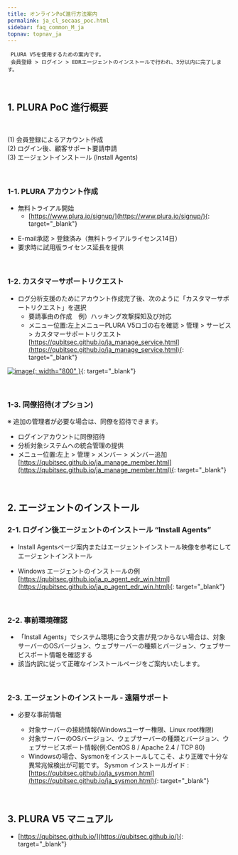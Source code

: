```yaml
---
title: オンラインPoC進行方法案内
permalink: ja_cl_secaas_poc.html
sidebar: faq_common_M_ja
topnav: topnav_ja
---
```



     PLURA V5を使用するための案内です。
     会員登録 > ログイン > EDRエージェントのインストールで行われ、3分以内に完了します。

<br />


## 1. PLURA PoC 進行概要

<br />

(1) 会員登録によるアカウント作成    
(2) ログイン後、顧客サポート要請申請    
(3) エージェントインストール (Install Agents)

<br />

### 1-1. PLURA アカウント作成

- 無料トライアル開始 
   - [https://www.plura.io/signup/](https://www.plura.io/signup/){: target="_blank"}

<!--
[![image](/docs/images/Additianal/cloud/1.png){: width="800" }](/docs/images/Additianal/cloud/1.png){: target="_blank"}
-->

- E-mail承認 > 登録済み（無料トライアルライセンス14日）
- 要求時に試用版ライセンス延長を提供

<br />

### 1-2. カスタマーサポートリクエスト

- ログ分析支援のためにアカウント作成完了後、次のように「カスタマーサポートリクエスト」を選択
   - 要請事由の作成　例）ハッキング攻撃探知及び対応
   - メニュー位置:左上メニューPLURA V5ロゴの右を確認 > 管理 > サービス > カスタマーサポートリクエスト
   [https://qubitsec.github.io/ja_manage_service.html](https://qubitsec.github.io/ja_manage_service.html){: target="_blank"}

[![image](/docs/images/Additianal/cloud/ja_2.png){: width="800" }](/docs/images/Additianal/cloud/ja_2.png){: target="_blank"}

<br />

### 1-3. 同僚招待(オプション)
※ 追加の管理者が必要な場合は、同僚を招待できます。
- ログインアカウントに同僚招待
- 分析対象システムへの統合管理の提供
- メニュー位置:左上 > 管理 > メンバー > メンバー追加
[https://qubitsec.github.io/ja_manage_member.html](https://qubitsec.github.io/ja_manage_member.html){: target="_blank"}

<br />

## 2. エージェントのインストール

### 2-1. ログイン後エージェントのインストール “Install Agents”

- Install Agentsページ案内またはエージェントインストール映像を参考にしてエージェントインストール

<!--
- 윈도우 서버에 에이전트 설치 예시   
[https://qubitsec.github.io/ja_p_agent_win_srv.html](https://qubitsec.github.io/ja_p_agent_win_srv.html){: target="_blank"}
-->

- Windows エージェントのインストールの例   
[https://qubitsec.github.io/ja_p_agent_edr_win.html](https://qubitsec.github.io/ja_p_agent_edr_win.html){: target="_blank"}

<br />

### 2-2. 事前環境確認
- 「Install Agents」でシステム環境に合う文書が見つからない場合は、対象サーバーのOSバージョン、ウェブサーバーの種類とバージョン、ウェブサービスポート情報を確認する   
- 該当内訳に従って正確なインストールページをご案内いたします。

<br />

### 2-3. エージェントのインストール - 遠隔サポート

- 必要な事前情報  

  - 対象サーバーの接続情報(Windowsユーザー権限、Linux root権限)
  - 対象サーバーのOSバージョン、ウェブサーバーの種類とバージョン、ウェブサービスポート情報(例:CentOS 8 / Apache 2.4 / TCP 80)
  -  Windowsの場合、Sysmonをインストールしてこそ、より正確で十分な異常兆候検出が可能です。
Sysmon インストールガイド : [https://qubitsec.github.io/ja_sysmon.html](https://qubitsec.github.io/ja_sysmon.html){: target="_blank"}

<br />
 
## 3. PLURA V5 マニュアル
- [https://qubitsec.github.io/](https://qubitsec.github.io/){: target="_blank"}
